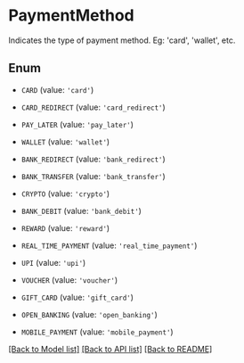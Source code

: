 # PaymentMethod

Indicates the type of payment method. Eg: 'card', 'wallet', etc.

## Enum

* `CARD` (value: `'card'`)

* `CARD_REDIRECT` (value: `'card_redirect'`)

* `PAY_LATER` (value: `'pay_later'`)

* `WALLET` (value: `'wallet'`)

* `BANK_REDIRECT` (value: `'bank_redirect'`)

* `BANK_TRANSFER` (value: `'bank_transfer'`)

* `CRYPTO` (value: `'crypto'`)

* `BANK_DEBIT` (value: `'bank_debit'`)

* `REWARD` (value: `'reward'`)

* `REAL_TIME_PAYMENT` (value: `'real_time_payment'`)

* `UPI` (value: `'upi'`)

* `VOUCHER` (value: `'voucher'`)

* `GIFT_CARD` (value: `'gift_card'`)

* `OPEN_BANKING` (value: `'open_banking'`)

* `MOBILE_PAYMENT` (value: `'mobile_payment'`)

[[Back to Model list]](../README.md#documentation-for-models) [[Back to API list]](../README.md#documentation-for-api-endpoints) [[Back to README]](../README.md)


